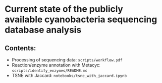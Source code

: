 # Current state of the publicly available cyanobacteria sequencing database analysis

## Contents:
 * Processing of sequencing data: `scripts/workflow.pdf`
 * Reaction/enzyme annotation with Metacyc: `scripts/identify_enzymes/README.md`
 * TSNE with Jaccard: `notebooks/tsne_with_jaccard.ipynb`
